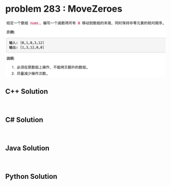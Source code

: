 
# problem 283 : MoveZeroes

<img src="https://github.com/Peefy/PeefyLeetCode/blob/master/doc/201-300/283.MoveZeroes/problem.png"/>

## C++ Solution

```c++



```

## C# Solution

```csharp



```

## Java Solution

```java



```

## Python Solution

```python



```




